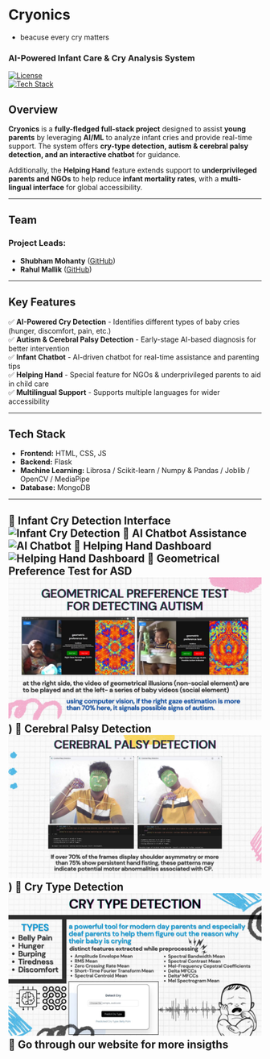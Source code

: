 # Cryonics 
- beacuse every cry matters
### AI-Powered Infant Care & Cry Analysis System  

[![License](https://img.shields.io/badge/License-MIT-blue.svg)](LICENSE)  
[![Tech Stack](https://img.shields.io/badge/Tech%20Stack-Full%20Stack-green)](#tech-stack)  

## Overview  
**Cryonics** is a **fully-fledged full-stack project** designed to assist **young parents** by leveraging **AI/ML** to analyze infant cries and provide real-time support. The system offers **cry-type detection, autism & cerebral palsy detection, and an interactive chatbot** for guidance.  

Additionally, the **Helping Hand** feature extends support to **underprivileged parents and NGOs** to help reduce **infant mortality rates**, with a **multi-lingual interface** for global accessibility.  

---

## Team  
### Project Leads:  
- **Shubham Mohanty** ([GitHub](https://github.com/shubudubu))  
- **Rahul Mallik** ([GitHub](https://github.com/rahul-mallik))  

---

## Key Features  
✅ **AI-Powered Cry Detection** - Identifies different types of baby cries (hunger, discomfort, pain, etc.)  
✅ **Autism & Cerebral Palsy Detection** - Early-stage AI-based diagnosis for better intervention  
✅ **Infant Chatbot** - AI-driven chatbot for real-time assistance and parenting tips  
✅ **Helping Hand** - Special feature for NGOs & underprivileged parents to aid in child care  
✅ **Multilingual Support** - Supports multiple languages for wider accessibility  

---

## Tech Stack  
- **Frontend:**  HTML, CSS, JS 
- **Backend:** Flask   
- **Machine Learning:** Librosa / Scikit-learn / Numpy & Pandas / Joblib / OpenCV / MediaPipe  
- **Database:** MongoDB   

---
🔹 Infant Cry Detection Interface
![Infant Cry Detection](https://cdn.discordapp.com/attachments/899208092888207370/1343251729050898533/image.png?ex=67bc9828&is=67bb46a8&hm=ba934b24a44f88ad33c6d880b560103d5b15772f8dde57a1e9eb2906e59c98d1&)
🔹 AI Chatbot Assistance 
![AI Chatbot](https://cdn.discordapp.com/attachments/899208092888207370/1343252354014773409/image.png?ex=67bc98bd&is=67bb473d&hm=099bbf5ebe5005d864c7d3374411e282cd5abfac729f1d860b1822a56bf0ac6a&)
🔹 Helping Hand Dashboard
![Helping Hand Dashboard](https://cdn.discordapp.com/attachments/899208092888207370/1343251392378441748/image.png?ex=67bc97d8&is=67bb4658&hm=892baf393fb686397d0f317fd05c315a216880a7ed337e57c7d8c7b1e5eb3674&)
🔹 Geometrical Preference Test for ASD
![Geometrical Preference Test for ASD](static/IMG-20250221-WA0016.jpg) 
)
🔹 Cerebral Palsy Detection
![Cerebral Palsy Detection](static/IMG-20250221-WA0014.jpg) 
)
🔹 Cry Type Detection
![Cry Type Detection](static/IMG-20250221-WA0015.jpg) 
🔹 Go through our website for more insigths
---
